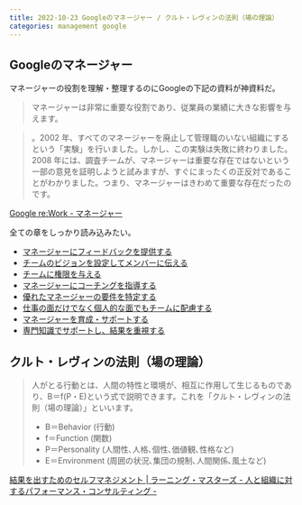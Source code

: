 ```yaml
---
title: 2022-10-23 Googleのマネージャー / クルト・レヴィンの法則（場の理論）
categories: management google
---
```


## Googleのマネージャー

マネージャーの役割を理解・整理するのにGoogleの下記の資料が神資料だ。

> マネージャーは非常に重要な役割であり、従業員の業績に大きな影響を与えます。

> 。2002 年、すべてのマネージャーを廃止して管理職のいない組織にするという「実験」を行いました。しかし、この実験は失敗に終わりました。2008 年には、調査チームが、マネージャーは重要な存在ではないという一部の意見を証明しようと試みますが、すぐにまったくの正反対であることがわかりました。つまり、マネージャーはきわめて重要な存在だったのです。

[Google re:Work - マネージャー](https://rework.withgoogle.com/jp/subjects/managers/)

全ての章をしっかり読み込みたい。

- [マネージャーにフィードバックを提供する](https://rework.withgoogle.com/jp/guides/managers-give-feedback-to-managers#try-googles-manager-feedback-survey)
- [チームのビジョンを設定してメンバーに伝える](https://rework.withgoogle.com/jp/guides/managers-set-and-communicate-a-team-vision#introduction)
- [チームに権限を与える](https://rework.withgoogle.com/jp/guides/managers-empower-your-team#introduction)
- [マネージャーにコーチングを指導する](https://rework.withgoogle.com/jp/guides/managers-coach-managers-to-coach#introduction)
- [優れたマネージャーの要件を特定する](https://rework.withgoogle.com/jp/guides/managers-identify-what-makes-a-great-manager#learn-about-googles-manager-research)
- [仕事の面だけでなく個人的な面でもチームに配慮する](https://rework.withgoogle.com/jp/guides/managers-care-professionally-personally-for-team#introduction)
- [マネージャーを育成・サポートする](https://rework.withgoogle.com/jp/guides/managers-develop-and-support-managers#support-your-managers)
- [専門知識でサポートし、結果を重視する](https://rework.withgoogle.com/jp/guides/managers-stay-technical-and-results-focused#introduction)

## クルト・レヴィンの法則（場の理論）

> 人がとる行動とは、人間の特性と環境が、相互に作用して生じるものであり、B＝f(P・E)という式で説明できます。これを「クルト・レヴィンの法則（場の理論）」といいます。
>
> - B＝Behavior (行動)
> - f＝Function (関数)
> - P＝Personality (人間性､人格､個性､価値観､性格など)
> - E＝Environment (周囲の状況､集団の規制､人間関係､風土など)

[結果を出すためのセルフマネジメント \| ラーニング・マスターズ - 人と組織に対するパフォーマンス・コンサルティング -](https://www.lmi.co.jp/column/20140616165106/#:~:text=%E4%BA%BA%E3%81%8C%E3%81%A8%E3%82%8B%E8%A1%8C%E5%8B%95%E3%81%A8,%E7%90%86%E8%AB%96%EF%BC%89%E3%80%8D%E3%81%A8%E3%81%84%E3%81%84%E3%81%BE%E3%81%99%E3%80%82&text=%E5%BF%83%E7%90%86%E5%AD%A6%E8%80%85%E3%81%AE%E3%83%AC%E3%83%B4%E3%82%A3%E3%83%B3%E3%81%AF,%E5%8F%97%E3%81%91%E3%82%8B%E3%81%A8%E8%BF%B0%E3%81%B9%E3%81%A6%E3%81%84%E3%81%BE%E3%81%99%E3%80%82)
